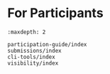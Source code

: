 # For Participants

```{toctree}
:maxdepth: 2

participation-guide/index
submissions/index
cli-tools/index
visibility/index
